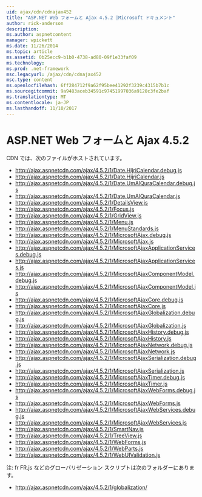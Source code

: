 ```yaml
---
uid: ajax/cdn/cdnajax452
title: "ASP.NET Web フォームと Ajax 4.5.2 |Microsoft ドキュメント"
author: rick-anderson
description: 
ms.author: aspnetcontent
manager: wpickett
ms.date: 11/26/2014
ms.topic: article
ms.assetid: 0b25ecc9-b1b0-4738-ad80-09f1e33faf09
ms.technology: 
ms.prod: .net-framework
msc.legacyurl: /ajax/cdn/cdnajax452
msc.type: content
ms.openlocfilehash: 6ff284712f9a62f95bee41292f3239c4315b7b1c
ms.sourcegitcommit: 9a9483aceb34591c97451997036a9120c3fe2baf
ms.translationtype: MT
ms.contentlocale: ja-JP
ms.lasthandoff: 11/10/2017
---
```

<a name="aspnet-web-forms-and-ajax-452"></a>ASP.NET Web フォームと Ajax 4.5.2
====================
CDN では、次のファイルがホストされています。

- http://ajax.aspnetcdn.com/ajax/4.5.2/1/Date.HijriCalendar.debug.js
- http://ajax.aspnetcdn.com/ajax/4.5.2/1/Date.HijriCalendar.js
- http://ajax.aspnetcdn.com/ajax/4.5.2/1/Date.UmAlQuraCalendar.debug.js
- http://ajax.aspnetcdn.com/ajax/4.5.2/1/Date.UmAlQuraCalendar.js
- http://ajax.aspnetcdn.com/ajax/4.5.2/1/DetailsView.js
- http://ajax.aspnetcdn.com/ajax/4.5.2/1/Focus.js
- http://ajax.aspnetcdn.com/ajax/4.5.2/1/GridView.js
- http://ajax.aspnetcdn.com/ajax/4.5.2/1/Menu.js
- http://ajax.aspnetcdn.com/ajax/4.5.2/1/MenuStandards.js
- http://ajax.aspnetcdn.com/ajax/4.5.2/1/MicrosoftAjax.debug.js
- http://ajax.aspnetcdn.com/ajax/4.5.2/1/MicrosoftAjax.js
- http://ajax.aspnetcdn.com/ajax/4.5.2/1/MicrosoftAjaxApplicationServices.debug.js
- http://ajax.aspnetcdn.com/ajax/4.5.2/1/MicrosoftAjaxApplicationServices.js
- http://ajax.aspnetcdn.com/ajax/4.5.2/1/MicrosoftAjaxComponentModel.debug.js
- http://ajax.aspnetcdn.com/ajax/4.5.2/1/MicrosoftAjaxComponentModel.js
- http://ajax.aspnetcdn.com/ajax/4.5.2/1/MicrosoftAjaxCore.debug.js
- http://ajax.aspnetcdn.com/ajax/4.5.2/1/MicrosoftAjaxCore.js
- http://ajax.aspnetcdn.com/ajax/4.5.2/1/MicrosoftAjaxGlobalization.debug.js
- http://ajax.aspnetcdn.com/ajax/4.5.2/1/MicrosoftAjaxGlobalization.js
- http://ajax.aspnetcdn.com/ajax/4.5.2/1/MicrosoftAjaxHistory.debug.js
- http://ajax.aspnetcdn.com/ajax/4.5.2/1/MicrosoftAjaxHistory.js
- http://ajax.aspnetcdn.com/ajax/4.5.2/1/MicrosoftAjaxNetwork.debug.js
- http://ajax.aspnetcdn.com/ajax/4.5.2/1/MicrosoftAjaxNetwork.js
- http://ajax.aspnetcdn.com/ajax/4.5.2/1/MicrosoftAjaxSerialization.debug.js
- http://ajax.aspnetcdn.com/ajax/4.5.2/1/MicrosoftAjaxSerialization.js
- http://ajax.aspnetcdn.com/ajax/4.5.2/1/MicrosoftAjaxTimer.debug.js
- http://ajax.aspnetcdn.com/ajax/4.5.2/1/MicrosoftAjaxTimer.js
- http://ajax.aspnetcdn.com/ajax/4.5.2/1/MicrosoftAjaxWebForms.debug.js
- http://ajax.aspnetcdn.com/ajax/4.5.2/1/MicrosoftAjaxWebForms.js
- http://ajax.aspnetcdn.com/ajax/4.5.2/1/MicrosoftAjaxWebServices.debug.js
- http://ajax.aspnetcdn.com/ajax/4.5.2/1/MicrosoftAjaxWebServices.js
- http://ajax.aspnetcdn.com/ajax/4.5.2/1/SmartNav.js
- http://ajax.aspnetcdn.com/ajax/4.5.2/1/TreeView.js
- http://ajax.aspnetcdn.com/ajax/4.5.2/1/WebForms.js
- http://ajax.aspnetcdn.com/ajax/4.5.2/1/WebParts.js
- http://ajax.aspnetcdn.com/ajax/4.5.2/1/WebUIValidation.js

注: fr FR.js などのグローバリゼーション スクリプトは次のフォルダーにあります。

- http://ajax.aspnetcdn.com/ajax/4.5.2/1/globalization/
